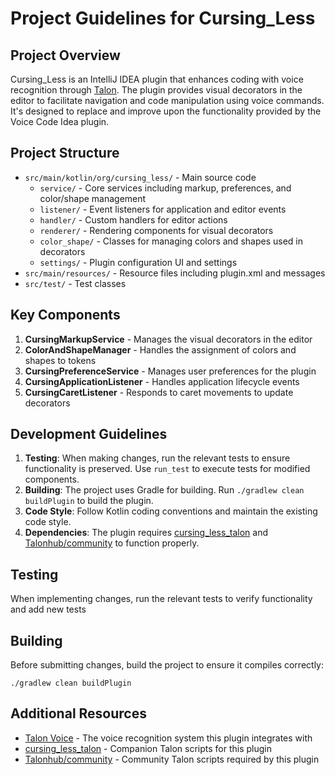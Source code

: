 # Project Guidelines for Cursing_Less

## Project Overview
Cursing_Less is an IntelliJ IDEA plugin that enhances coding with voice recognition through [Talon](https://talonvoice.com/). The plugin provides visual decorators in the editor to facilitate navigation and code manipulation using voice commands. It's designed to replace and improve upon the functionality provided by the Voice Code Idea plugin.

## Project Structure
- `src/main/kotlin/org/cursing_less/` - Main source code
  - `service/` - Core services including markup, preferences, and color/shape management
  - `listener/` - Event listeners for application and editor events
  - `handler/` - Custom handlers for editor actions
  - `renderer/` - Rendering components for visual decorators
  - `color_shape/` - Classes for managing colors and shapes used in decorators
  - `settings/` - Plugin configuration UI and settings
- `src/main/resources/` - Resource files including plugin.xml and messages
- `src/test/` - Test classes

## Key Components
1. **CursingMarkupService** - Manages the visual decorators in the editor
2. **ColorAndShapeManager** - Handles the assignment of colors and shapes to tokens
3. **CursingPreferenceService** - Manages user preferences for the plugin
4. **CursingApplicationListener** - Handles application lifecycle events
5. **CursingCaretListener** - Responds to caret movements to update decorators

## Development Guidelines
1. **Testing**: When making changes, run the relevant tests to ensure functionality is preserved. Use `run_test` to execute tests for modified components.
2. **Building**: The project uses Gradle for building. Run `./gradlew clean buildPlugin` to build the plugin.
3. **Code Style**: Follow Kotlin coding conventions and maintain the existing code style.
4. **Dependencies**: The plugin requires [cursing_less_talon](https://github.com/msedgren/cursing_less_talon) and [Talonhub/community](https://github.com/talonhub/community) to function properly.

## Testing
When implementing changes, run the relevant tests to verify functionality and add new tests

## Building
Before submitting changes, build the project to ensure it compiles correctly:
```
./gradlew clean buildPlugin
```

## Additional Resources
- [Talon Voice](https://talonvoice.com/) - The voice recognition system this plugin integrates with
- [cursing_less_talon](https://github.com/msedgren/cursing_less_talon) - Companion Talon scripts for this plugin
- [Talonhub/community](https://github.com/talonhub/community) - Community Talon scripts required by this plugin
